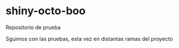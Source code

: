 # shiny-octo-boo
Repositorio de prueba


Sguimos con las pruebas, esta vez en distantas ramas del proyecto
